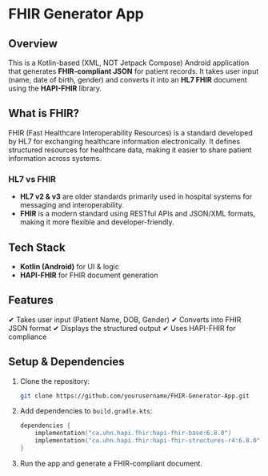 # FHIR Generator App

## Overview
This is a Kotlin-based (XML, NOT Jetpack Compose) Android application that generates **FHIR-compliant JSON** for patient records. It takes user input (name, date of birth, gender) and converts it into an **HL7 FHIR** document using the **HAPI-FHIR** library.

## What is FHIR?
FHIR (Fast Healthcare Interoperability Resources) is a standard developed by HL7 for exchanging healthcare information electronically. It defines structured resources for healthcare data, making it easier to share patient information across systems.

### HL7 vs FHIR
- **HL7 v2 & v3** are older standards primarily used in hospital systems for messaging and interoperability.
- **FHIR** is a modern standard using RESTful APIs and JSON/XML formats, making it more flexible and developer-friendly.

## Tech Stack
- **Kotlin (Android)** for UI & logic
- **HAPI-FHIR** for FHIR document generation

## Features
✔ Takes user input (Patient Name, DOB, Gender)
✔ Converts into FHIR JSON format
✔ Displays the structured output
✔ Uses HAPI-FHIR for compliance

## Setup & Dependencies
1. Clone the repository:
   ```sh
   git clone https://github.com/yourusername/FHIR-Generator-App.git
   ```
2. Add dependencies to `build.gradle.kts`:
   ```kotlin
   dependencies {
       implementation("ca.uhn.hapi.fhir:hapi-fhir-base:6.8.0")
       implementation("ca.uhn.hapi.fhir:hapi-fhir-structures-r4:6.8.0")
   }
   ```
3. Run the app and generate a FHIR-compliant document.
